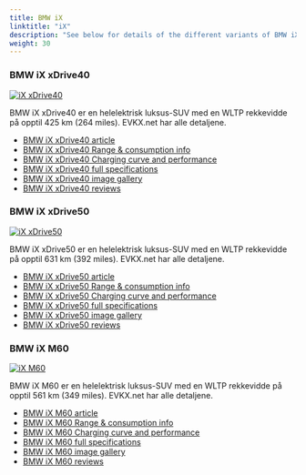 ```yaml
---
title: BMW iX
linktitle: "iX"
description: "See below for details of the different variants of BMW iX"
weight: 30
---
```

### BMW iX xDrive40

<a href="/models/bmw/ix/ix_xdrive40/"><img src="https://media.evkx.net/multimedia/models/bmw/ix/ix_xdrive40/main_1_st.jpg" class="img-fluid" alt="iX xDrive40" ></a>

BMW iX xDrive40 er en helelektrisk luksus-SUV med en WLTP rekkevidde på opptil 425 km (264 miles). EVKX.net har alle detaljene. 

- [BMW iX xDrive40 article](/models/bmw/ix/ix_xdrive40/)
- [BMW iX xDrive40 Range & consumption info](/models/bmw/ix/ix_xdrive40/rangeandconsumption)
- [BMW iX xDrive40 Charging curve and performance](/models/bmw/ix/ix_xdrive40/chargingcurve)
- [BMW iX xDrive40 full specifications](/models/bmw/ix/ix_xdrive40/specifications)
- [BMW iX xDrive40 image gallery](/models/bmw/ix/ix_xdrive40/gallery)
- [BMW iX xDrive40 reviews](/models/bmw/ix/ix_xdrive40/reviews)

### BMW iX xDrive50

<a href="/models/bmw/ix/ix_xdrive50/"><img src="https://media.evkx.net/multimedia/models/bmw/ix/ix_xdrive50/main_1_st.jpg" class="img-fluid" alt="iX xDrive50" ></a>

BMW iX xDrive50 er en helelektrisk luksus-SUV med en WLTP rekkevidde på opptil 631 km (392 miles). EVKX.net har alle detaljene. 

- [BMW iX xDrive50 article](/models/bmw/ix/ix_xdrive50/)
- [BMW iX xDrive50 Range & consumption info](/models/bmw/ix/ix_xdrive50/rangeandconsumption)
- [BMW iX xDrive50 Charging curve and performance](/models/bmw/ix/ix_xdrive50/chargingcurve)
- [BMW iX xDrive50 full specifications](/models/bmw/ix/ix_xdrive50/specifications)
- [BMW iX xDrive50 image gallery](/models/bmw/ix/ix_xdrive50/gallery)
- [BMW iX xDrive50 reviews](/models/bmw/ix/ix_xdrive50/reviews)

### BMW iX M60

<a href="/models/bmw/ix/ix_m60/"><img src="https://media.evkx.net/multimedia/models/bmw/ix/ix_m60/main_1_st.jpg" class="img-fluid" alt="iX M60" ></a>

BMW iX M60 er en helelektrisk luksus-SUV med en WLTP rekkevidde på opptil 561 km (349 miles). EVKX.net har alle detaljene. 

- [BMW iX M60 article](/models/bmw/ix/ix_m60/)
- [BMW iX M60 Range & consumption info](/models/bmw/ix/ix_m60/rangeandconsumption)
- [BMW iX M60 Charging curve and performance](/models/bmw/ix/ix_m60/chargingcurve)
- [BMW iX M60 full specifications](/models/bmw/ix/ix_m60/specifications)
- [BMW iX M60 image gallery](/models/bmw/ix/ix_m60/gallery)
- [BMW iX M60 reviews](/models/bmw/ix/ix_m60/reviews)

